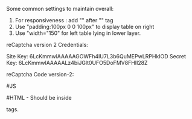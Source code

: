 Some common settings to maintain overall:

1. For responsiveness : add "<meta name="viewport" content="width=device-width, initial-scale=1.0">" after 
"<html>" tag
2. Use "padding:100px 0 0 100px" to display table on right
3. Use "width="150" for left table lying in lower layer.

reCaptcha version 2 Credentials:

Site Key: 6LcKmmwlAAAAAGOWFh4IU7L3b6QuMEPwLRPHkIOD
Secret Key: 6LcKmmwlAAAAALz4biJGlt0UFO5DoFMV8FHlI28Z

reCaptcha Code version-2:

#JS
 <script src="https://www.google.com/recaptcha/api.js"></script>

#HTML - Should be inside <form> tags.
 <div class="g-recaptcha" style="padding: 10px 0 0 0; width:200px" 
        data-sitekey="6LcKmmwlAAAAAGOWFh4IU7L3b6QuMEPwLRPHkIOD" ></div>

